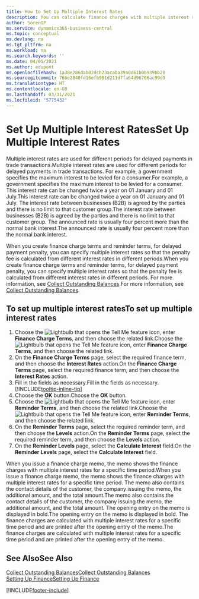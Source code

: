 ```yaml
---
title: How to Set Up Multiple Interest Rates
description: You can calculate finance charges with multiple interest rates for a specific period. The interest calculation is similar for all financial charges, with variation only in the rate of interest for a specific period.
author: SorenGP
ms.service: dynamics365-business-central
ms.topic: conceptual
ms.devlang: na
ms.tgt_pltfrm: na
ms.workload: na
ms.search.keywords: ''
ms.date: 04/01/2021
ms.author: edupont
ms.openlocfilehash: 1a38e286dab02dcb23acaba39a0d61b0b939bb20
ms.sourcegitcommit: 766e2840fd16efb901d211d7fa64d96766ac99d9
ms.translationtype: HT
ms.contentlocale: en-GB
ms.lasthandoff: 03/31/2021
ms.locfileid: "5775432"
---
```

# <a name="set-up-multiple-interest-rates"></a><span data-ttu-id="a877e-104">Set Up Multiple Interest Rates</span><span class="sxs-lookup"><span data-stu-id="a877e-104">Set Up Multiple Interest Rates</span></span>
<span data-ttu-id="a877e-105">Multiple interest rates are used for different periods for delayed payments in trade transactions.</span><span class="sxs-lookup"><span data-stu-id="a877e-105">Multiple interest rates are used for different periods for delayed payments in trade transactions.</span></span> <span data-ttu-id="a877e-106">For example, a government specifies the maximum interest to be levied for a consumer.</span><span class="sxs-lookup"><span data-stu-id="a877e-106">For example, a government specifies the maximum interest to be levied for a consumer.</span></span> <span data-ttu-id="a877e-107">This interest rate can be changed twice a year on 01 January and 01 July.</span><span class="sxs-lookup"><span data-stu-id="a877e-107">This interest rate can be changed twice a year on 01 January and 01 July.</span></span> <span data-ttu-id="a877e-108">The interest rate between businesses (B2B) is agreed by the parties and there is no limit to that customer group.</span><span class="sxs-lookup"><span data-stu-id="a877e-108">The interest rate between businesses (B2B) is agreed by the parties and there is no limit to that customer group.</span></span> <span data-ttu-id="a877e-109">The announced rate is usually four percent more than the normal bank interest.</span><span class="sxs-lookup"><span data-stu-id="a877e-109">The announced rate is usually four percent more than the normal bank interest.</span></span>

<span data-ttu-id="a877e-110">When you create finance charge terms and reminder terms, for delayed payment penalty, you can specify multiple interest rates so that the penalty fee is calculated from different interest rates in different periods.</span><span class="sxs-lookup"><span data-stu-id="a877e-110">When you create finance charge terms and reminder terms, for delayed payment penalty, you can specify multiple interest rates so that the penalty fee is calculated from different interest rates in different periods.</span></span> <span data-ttu-id="a877e-111">For more information, see [Collect Outstanding Balances](receivables-collect-outstanding-balances.md).</span><span class="sxs-lookup"><span data-stu-id="a877e-111">For more information, see [Collect Outstanding Balances](receivables-collect-outstanding-balances.md).</span></span>

## <a name="to-set-up-multiple-interest-rates"></a><span data-ttu-id="a877e-112">To set up multiple interest rates</span><span class="sxs-lookup"><span data-stu-id="a877e-112">To set up multiple interest rates</span></span>  
1.  <span data-ttu-id="a877e-113">Choose the ![Lightbulb that opens the Tell Me feature](media/ui-search/search_small.png "Tell me what you want to do") icon, enter **Finance Charge Terms**, and then choose the related link.</span><span class="sxs-lookup"><span data-stu-id="a877e-113">Choose the ![Lightbulb that opens the Tell Me feature](media/ui-search/search_small.png "Tell me what you want to do") icon, enter **Finance Charge Terms**, and then choose the related link.</span></span>  
2.  <span data-ttu-id="a877e-114">On the **Finance Charge Terms** page, select the required finance term, and then choose the **Interest Rates** action.</span><span class="sxs-lookup"><span data-stu-id="a877e-114">On the **Finance Charge Terms** page, select the required finance term, and then choose the **Interest Rates** action.</span></span>  
3.  <span data-ttu-id="a877e-115">Fill in the fields as necessary.</span><span class="sxs-lookup"><span data-stu-id="a877e-115">Fill in the fields as necessary.</span></span> [!INCLUDE[tooltip-inline-tip](includes/tooltip-inline-tip_md.md)]
4.  <span data-ttu-id="a877e-116">Choose the **OK** button.</span><span class="sxs-lookup"><span data-stu-id="a877e-116">Choose the **OK** button.</span></span>  
5.  <span data-ttu-id="a877e-117">Choose the ![Lightbulb that opens the Tell Me feature](media/ui-search/search_small.png "Tell me what you want to do") icon, enter **Reminder Terms**, and then choose the related link.</span><span class="sxs-lookup"><span data-stu-id="a877e-117">Choose the ![Lightbulb that opens the Tell Me feature](media/ui-search/search_small.png "Tell me what you want to do") icon, enter **Reminder Terms**, and then choose the related link.</span></span>  
6.  <span data-ttu-id="a877e-118">On the **Reminder Terms** page, select the required reminder term, and then choose the **Levels** action.</span><span class="sxs-lookup"><span data-stu-id="a877e-118">On the **Reminder Terms** page, select the required reminder term, and then choose the **Levels** action.</span></span>  
7.  <span data-ttu-id="a877e-119">On the **Reminder Levels** page, select the **Calculate Interest** field.</span><span class="sxs-lookup"><span data-stu-id="a877e-119">On the **Reminder Levels** page, select the **Calculate Interest** field.</span></span>  

<span data-ttu-id="a877e-120">When you issue a finance charge memo, the memo shows the finance charges with multiple interest rates for a specific time period.</span><span class="sxs-lookup"><span data-stu-id="a877e-120">When you issue a finance charge memo, the memo shows the finance charges with multiple interest rates for a specific time period.</span></span> <span data-ttu-id="a877e-121">The memo also contains the contact details of the customer, the company issuing the memo, the additional amount, and the total amount.</span><span class="sxs-lookup"><span data-stu-id="a877e-121">The memo also contains the contact details of the customer, the company issuing the memo, the additional amount, and the total amount.</span></span> <span data-ttu-id="a877e-122">The opening entry on the memo is displayed in bold.</span><span class="sxs-lookup"><span data-stu-id="a877e-122">The opening entry on the memo is displayed in bold.</span></span> <span data-ttu-id="a877e-123">The finance charges are calculated with multiple interest rates for a specific time period and are printed after the opening entry of the memo.</span><span class="sxs-lookup"><span data-stu-id="a877e-123">The finance charges are calculated with multiple interest rates for a specific time period and are printed after the opening entry of the memo.</span></span>  

## <a name="see-also"></a><span data-ttu-id="a877e-124">See Also</span><span class="sxs-lookup"><span data-stu-id="a877e-124">See Also</span></span>  
[<span data-ttu-id="a877e-125">Collect Outstanding Balances</span><span class="sxs-lookup"><span data-stu-id="a877e-125">Collect Outstanding Balances</span></span>](receivables-collect-outstanding-balances.md)  
[<span data-ttu-id="a877e-126">Setting Up Finance</span><span class="sxs-lookup"><span data-stu-id="a877e-126">Setting Up Finance</span></span>](finance-setup-finance.md)


[!INCLUDE[footer-include](includes/footer-banner.md)]